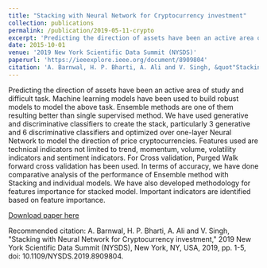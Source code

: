 ```yaml
---
title: "Stacking with Neural Network for Cryptocurrency investment"
collection: publications
permalink: /publication/2019-05-11-crypto
excerpt: 'Predicting the direction of assets have been an active area of study and difficult task. Machine learning models have been used to build robust models to model the above task. Ensemble methods are one of them resulting better than single supervised method. We have used generative and discriminative classifiers to create the stack, particularly 3 generative and 6 discriminative classifiers and optimized over one-layer Neural Network to model the direction of price cryptocurrencies. Features used are technical indicators not limited to trend, momentum, volume, volatility indicators and sentiment indicators. For Cross validation, Purged Walk forward cross validation has been used. In terms of accuracy, we have done comparative analysis of the performance of Ensemble method with Stacking and individual models. We have also developed methodology for features importance for stacked model. Important indicators are identified based on feature importance.'
date: 2015-10-01
venue: '2019 New York Scientific Data Summit (NYSDS)'
paperurl: 'https://ieeexplore.ieee.org/document/8909804'
citation: 'A. Barnwal, H. P. Bharti, A. Ali and V. Singh, &quot"Stacking with Neural Network for Cryptocurrency investment"&quot<i> 2019 New York Scientific Data Summit (NYSDS) </i>.'
---
```

Predicting the direction of assets have been an active area of study and difficult task. Machine learning models have been used to build robust models to model the above task. Ensemble methods are one of them resulting better than single supervised method. We have used generative and discriminative classifiers to create the stack, particularly 3 generative and 6 discriminative classifiers and optimized over one-layer Neural Network to model the direction of price cryptocurrencies. Features used are technical indicators not limited to trend, momentum, volume, volatility indicators and sentiment indicators. For Cross validation, Purged Walk forward cross validation has been used. In terms of accuracy, we have done comparative analysis of the performance of Ensemble method with Stacking and individual models. We have also developed methodology for features importance for stacked model. Important indicators are identified based on feature importance.

[Download paper here](https://ieeexplore.ieee.org/document/8909804)

Recommended citation: A. Barnwal, H. P. Bharti, A. Ali and V. Singh, "Stacking with Neural Network for Cryptocurrency investment," 2019 New York Scientific Data Summit (NYSDS), New York, NY, USA, 2019, pp. 1-5, doi: 10.1109/NYSDS.2019.8909804.
